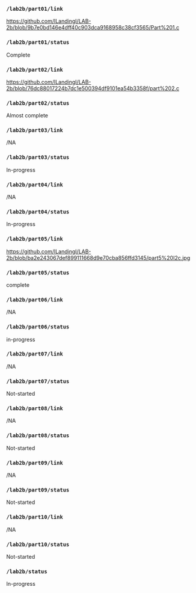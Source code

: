### `/lab2b/part01/link`
https://github.com/ILandingI/LAB-2b/blob/9b7e0bd146e4dff40c903dca9168958c38cf3565/Part%201.c
### `/lab2b/part01/status`
Complete
### `/lab2b/part02/link`
https://github.com/ILandingI/LAB-2b/blob/76dc88017224b7dc1e500394df9101ea54b3358f/part%202.c
### `/lab2b/part02/status`
Almost complete
### `/lab2b/part03/link`
/NA
### `/lab2b/part03/status`
In-progress
### `/lab2b/part04/link`
/NA
### `/lab2b/part04/status`
In-progress
### `/lab2b/part05/link`
https://github.com/ILandingI/LAB-2b/blob/ba2e243067def899111668d9e70cba856ffd3145/part5%20I2c.jpg
### `/lab2b/part05/status`
complete
### `/lab2b/part06/link`
/NA
### `/lab2b/part06/status`
in-progress
### `/lab2b/part07/link`
/NA
### `/lab2b/part07/status`
Not-started
### `/lab2b/part08/link`
/NA
### `/lab2b/part08/status`
Not-started
### `/lab2b/part09/link`
/NA
### `/lab2b/part09/status`
Not-started
### `/lab2b/part10/link`
/NA
### `/lab2b/part10/status`
Not-started
### `/lab2b/status`
In-progress
